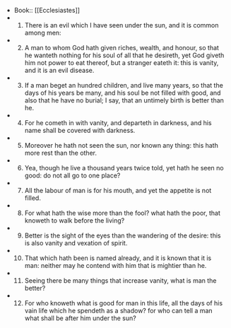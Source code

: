 - Book:: [[Ecclesiastes]]
- 1. There is an evil which I have seen under the sun, and it is common among men:
- 2. A man to whom God hath given riches, wealth, and honour, so that he wanteth nothing for his soul of all that he desireth, yet God giveth him not power to eat thereof, but a stranger eateth it: this is vanity, and it is an evil disease.
- 3. If a man beget an hundred children, and live many years, so that the days of his years be many, and his soul be not filled with good, and also that he have no burial; I say, that an untimely birth is better than he.
- 4. For he cometh in with vanity, and departeth in darkness, and his name shall be covered with darkness.
- 5. Moreover he hath not seen the sun, nor known any thing: this hath more rest than the other.
- 6. Yea, though he live a thousand years twice told, yet hath he seen no good: do not all go to one place?
- 7. All the labour of man is for his mouth, and yet the appetite is not filled.
- 8. For what hath the wise more than the fool? what hath the poor, that knoweth to walk before the living?
- 9. Better is the sight of the eyes than the wandering of the desire: this is also vanity and vexation of spirit.
- 10. That which hath been is named already, and it is known that it is man: neither may he contend with him that is mightier than he.
- 11. Seeing there be many things that increase vanity, what is man the better?
- 12. For who knoweth what is good for man in this life, all the days of his vain life which he spendeth as a shadow? for who can tell a man what shall be after him under the sun?
